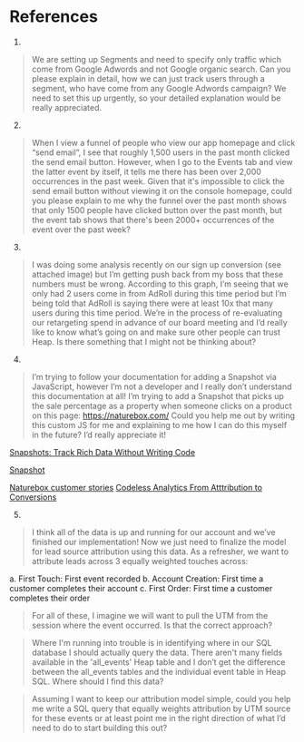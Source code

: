 # References

1. 

> We are setting up Segments and need to specify only traffic which come from Google Adwords and not Google organic search. 
Can you please explain in detail, how we can just track users through a segment, who have come from any Google Adwords campaign?
We need to set this up urgently, so your detailed explanation would be really appreciated.

2. 
> When I view a funnel of people who view our app homepage and click “send email”, I see that roughly 1,500 users in the past month clicked the send email button. However, when I go to the Events tab and view the latter event by itself, it tells me there has been over 2,000 occurrences in the past week. Given that it's impossible to click the send email button without viewing it on the console homepage, could you please explain to me why the funnel over the past month shows that only 1500 people have clicked button over the past month, but the event tab shows that there's been 2000+ occurrences of the event over the past week?



3. 
> I was doing some analysis recently on our sign up conversion (see attached image) but I’m getting push back from my boss that these numbers must be wrong. According to this graph, I’m seeing that we only had 2 users come in from AdRoll during this time period but I’m being told that AdRoll is saying there were at least 10x that many users during this time period. We’re in the process of re-evaluating our retargeting spend in advance of our board meeting and I’d really like to know what’s going on and make sure other people can trust Heap. Is there something that I might not be thinking about?

4.

> I’m trying to follow your documentation for adding a Snapshot via JavaScript, however I’m not a developer and I really don’t understand this documentation at all! I’m trying to add a Snapshot that picks up the sale percentage as a property when someone clicks on a product on this page: https://naturebox.com/
Could you help me out by writing this custom JS for me and explaining to me how I can do this myself in the future? I’d really appreciate it!



[Snapshots: Track Rich Data Without Writing Code](https://heapanalytics.com/blog/company/snapshots-track-rich-data-without-writing-code)

[Snapshot](https://docs.heapanalytics.com/docs/snapshots)

[Naturebox customer stories](https://heapanalytics.com/customer-stories/naturebox)
[Codeless Analytics From Atttribution to Conversions](http://marketing.heapanalytics.com/ecommerce/shopify)

5. 

> I think all of the data is up and running for our account and we’ve finished our implementation! Now we just need to finalize the model for lead source attribution using this data. As a refresher, we want to attribute leads across 3 equally weighted touches across:

a. First Touch: First event recorded 
b. Account Creation: First time a customer completes their account 
c. First Order: First time a customer completes their order 

> For all of these, I imagine we will want to pull the UTM from the session where the event occurred. Is that the correct approach? 

> Where I'm running into trouble is in identifying where in our SQL database I should actually query the data. There aren't many fields available in the 'all_events' Heap table and I don’t get the difference between the all_events tables and the individual event table in Heap SQL. Where should I find this data?

> Assuming I want to keep our attribution model simple, could you help me write a SQL query that equally weights attribution by UTM source for these events or at least point me in the right direction of what I’d need to do to start building this out?

